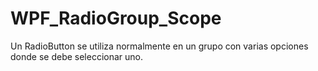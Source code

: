 # WPF_RadioGroup_Scope
Un RadioButton se utiliza normalmente en un grupo con varias opciones donde se debe seleccionar uno.
